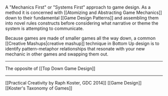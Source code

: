 A "Mechanics First" or "Systems First" approach to game design. As a method it is concerned with [[Atomizing and Abstracting Game Mechanics]] down to their fundamental [[Game Design Patterns]] and assembling them into novel rules constructs before considering what narrative or theme the system is attempting to communicate. 

Because games are made of smaller games all the way down, a common [[Creative Mashups|creative mashup]] technique in Bottom Up design is to identify pattern-metaphor relationships that resonate with your new mechanic in other games and swapping them out. 

---
The opposite of [[Top Down Game Design]]

---
[[Practical Creativity by Raph Koster, GDC 2014]]
[[Game Design]]
[[Koster's Taxonomy of Games]]